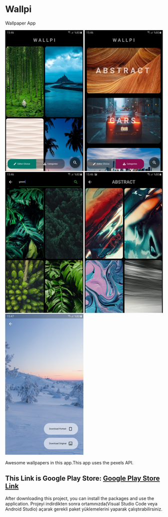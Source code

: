 # Wallpi
Wallpaper App
<p float="left">
<img src="https://github.com/isml/Wallpi/blob/main/img/1.jpg" height="450" width="250">
<img src="https://github.com/isml/Wallpi/blob/main/img/2.jpg" height="450" width="250">
<img src="https://github.com/isml/Wallpi/blob/main/img/3.jpg" height="450" width="250">
<img src="https://github.com/isml/Wallpi/blob/main/img/4.jpg" height="450" width="250">
  <img src="https://github.com/isml/Wallpi/blob/main/img/5.jpg" height="450" width="250">
</p>
<b></b>
Awesome wallpapers in this app.This app uses the pexels API.
<h2>This Link is Google Play Store: <a href="https://play.google.com/store/apps/details?id=com.wallpi.Wallpi&hl=tr">Google Play Store Link</a></h2>

After downloading this project, you can install the packages and use the application.
Projeyi indirdikten sonra ortamınızda(Visual Studio Code veya Android Studio) açarak gerekli paket yüklemelerini yaparak çalıştırabilirsiniz.

